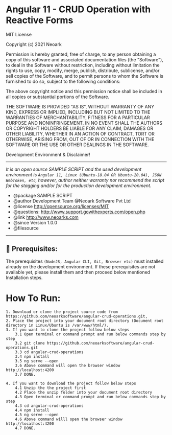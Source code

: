 # Angular 11 - CRUD Operation with Reactive Forms

MIT License

Copyright (c) 2021 Neoark

Permission is hereby granted, free of charge, to any person obtaining a copy
of this software and associated documentation files (the "Software"), to deal
in the Software without restriction, including without limitation the rights
to use, copy, modify, merge, publish, distribute, sublicense, and/or sell
copies of the Software, and to permit persons to whom the Software is
furnished to do so, subject to the following conditions:

The above copyright notice and this permission notice shall be included in all
copies or substantial portions of the Software.

THE SOFTWARE IS PROVIDED "AS IS", WITHOUT WARRANTY OF ANY KIND, EXPRESS OR
IMPLIED, INCLUDING BUT NOT LIMITED TO THE WARRANTIES OF MERCHANTABILITY,
FITNESS FOR A PARTICULAR PURPOSE AND NONINFRINGEMENT. IN NO EVENT SHALL THE
AUTHORS OR COPYRIGHT HOLDERS BE LIABLE FOR ANY CLAIM, DAMAGES OR OTHER
LIABILITY, WHETHER IN AN ACTION OF CONTRACT, TORT OR OTHERWISE, ARISING FROM,
OUT OF OR IN CONNECTION WITH THE SOFTWARE OR THE USE OR OTHER DEALINGS IN THE
SOFTWARE.

Development Environment & Disclaimer!

---

_It is an open source SAMPLE SCRIPT and the used development environment is `Angular 11, Linux (Ubuntu-18.04 OR Ubuntu-20.04), JSON WebToken, etc`, however, author neither warranty nor recommend the script for the stagging
and/or for the production development environment._

- @package SAMPLE SCRIPT
- @author Development Team @Neoark Software Pvt Ltd
- @license http://opensource.org/licenses/MIT
- @questions: http://www.support.gowithexperts.com/open.php
- @link http://www.neoarks.com
- @since Version 1.0.0
- @filesource

---

## 🙌 Prerequisites:

The prerequisites `(NodeJS, Angular CLI, Git, Browser etc)` must installed already on the development environment. If these prerequisites are not available yet, please install them and then proceed below mentioned Installation steps.

# How To Run:
```
1. Download or clone the project source code from https://github.com/neoarksoftware/angular-crud-operations.git,
2. Place the project into your document root directory (Document root directory in Linux/Ubuntu is /var/www/html/).
3. If you want to clone the project follow below steps
    3.1 Open terminal or command prompt and run below commands step by step
    3.2 git clone https://github.com/neoarksoftware/angular-crud-operations.git
    3.3 cd angular-crud-operations 
    3.4 npm install
    3.5 ng serve --open
    3.6 Above command will open the browser window http://localhost:4200
    3.7 DONE.

4. If you want to download the project follow below steps
	4.1 Unzip the the project first 
	4.2 Place the unzip folder into your document root directory
	4.3 Open terminal or command prompt and run below commands step by step
    4.3 cd angular-crud-operations
    4.4 npm install
    4.5 ng serve --open
    4.6 Above command willl open the browser window http://localhost:4200
    4.7 DONE.
  ```
